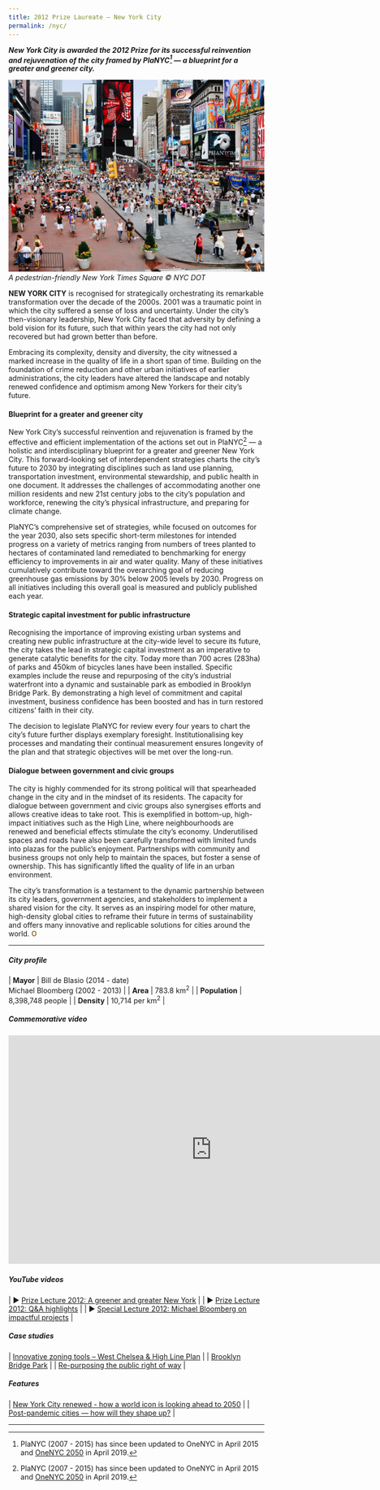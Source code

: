 ```yaml
---
title: 2012 Prize Laureate — New York City
permalink: /nyc/
---
```


***New York City is awarded the 2012 Prize for its successful reinvention and rejuvenation of the city framed by PlaNYC[^1] — a blueprint for a greater and greener city.***

![New York City Times Square](/images/laureates/nyc.jpg)*A pedestrian-friendly New York Times Square © NYC DOT*

**NEW YORK CITY** is recognised for strategically orchestrating its remarkable transformation over the decade of the 2000s. 2001 was a traumatic point in which the city suffered a sense of loss and uncertainty. Under the city’s then-visionary leadership, New York City faced that adversity by defining a bold vision for its future, such that within years the city had not only recovered but had grown better than before. 

Embracing its complexity, density and diversity, the city witnessed a marked increase in the quality of life in a short span of time. Building on the foundation of crime reduction and other urban initiatives of earlier administrations, the city leaders have altered the landscape and notably renewed confidence and optimism among New Yorkers for their city’s future.

#### **Blueprint for a greater and greener city**

New York City’s successful reinvention and rejuvenation is framed by the effective and efficient implementation of the actions set out in PlaNYC[^1] — a holistic and interdisciplinary blueprint for a greater and greener New York City. This forward-looking set of interdependent strategies charts the city’s future to 2030 by integrating disciplines such as land use planning, transportation investment, environmental stewardship, and public health in one document. It addresses the challenges of accommodating another one million residents and new 21st century jobs to the city’s population and workforce, renewing the city’s physical infrastructure, and preparing for climate change. 

PlaNYC’s comprehensive set of strategies, while focused on outcomes for the year 2030, also sets specific short-term milestones for intended progress on a variety of metrics ranging from numbers of trees planted to hectares of contaminated land remediated to benchmarking for energy efficiency to improvements in air and water quality. Many of these initiatives cumulatively contribute toward the overarching goal of reducing greenhouse gas emissions by 30% below 2005 levels by 2030. Progress on all initiatives including this overall goal is measured and publicly published each year.

#### **Strategic capital investment for public infrastructure**

Recognising the importance of improving existing urban systems and creating new public infrastructure at the city-wide level to secure its future, the city takes the lead in strategic capital investment as an imperative to generate catalytic benefits for the city. Today more than 700 acres (283ha) of parks and 450km of bicycles lanes have been installed. Specific examples include the reuse and repurposing of the city’s industrial waterfront into a dynamic and sustainable park as embodied in Brooklyn Bridge Park. By demonstrating a high level of commitment and capital investment, business confidence has been boosted and has in turn restored citizens’ faith in their city. 

The decision to legislate PlaNYC for review every four years to chart the city’s future further displays exemplary foresight. Institutionalising key processes and mandating their continual measurement ensures longevity of the plan and that strategic objectives will be met over the long-run.

#### **Dialogue between government and civic groups**

The city is highly commended for its strong political will that spearheaded change in the city and in the mindset of its residents. The capacity for dialogue between government and civic groups also synergises efforts and allows creative ideas to take root. This is exemplified in bottom-up, high-impact initiatives such as the High Line, where neighbourhoods are renewed and beneficial effects stimulate the city’s economy. Underutilised spaces and roads have also been carefully transformed with limited funds into plazas for the public’s enjoyment. Partnerships with community and business groups not only help to maintain the spaces, but foster a sense of ownership. This has significantly lifted the quality of life in an urban environment.

The city’s transformation is a testament to the dynamic partnership between its city leaders, government agencies, and stakeholders to implement a shared vision for the city. It serves as an inspiring model for other mature, high-density global cities to reframe their future in terms of sustainability and offers many innovative and replicable solutions for cities around the world. **<font color="#967942">O</font>** 

---

##### **City profile**

| **Mayor** | Bill de Blasio (2014 - date) <br> Michael Bloomberg (2002 - 2013) |
| **Area** | 783.8 km<sup>2</sup> |
| **Population** | 8,398,748 people |
| **Density** | 10,714 per km<sup>2</sup> |

##### **Commemorative video** 

<div class="bp-youtube">

<iframe width="800" height="450" src="https://www.youtube.com/embed/ShSBnodjk9w" title="YouTube video player" frameborder="0" allow="accelerometer; autoplay; clipboard-write; encrypted-media; gyroscope; picture-in-picture" allowfullscreen></iframe>

</div>

##### **YouTube videos** 

| ▶️ [Prize Lecture 2012: A greener and greater New York](https://youtu.be/CvPqbRWYkmo) |
| ▶️ [Prize Lecture 2012: Q&A highlights](https://youtu.be/Cu6FFG5ITr8) |
| ▶️ [Special Lecture 2012: Michael Bloomberg on impactful projects](https://youtu.be/W3IU_YGV7zk) |

##### **Case studies** 

| [Innovative zoning tools – West Chelsea & High Line Plan](/resources/case-studies/west-chelsea-high-line-plan/) |
| [Brooklyn Bridge Park](/resources/case-studies/brooklyn-bridge-park/) | 
| [Re-purposing the public right of way](/resources/case-studies/repurposing-public-right-of-way/) |

##### **Features** 

| [New York City renewed - how a world icon is looking ahead to 2050](/resources/features/nyc-renewed/) | 
| [Post-pandemic cities — how will they shape up?](/resources/features/post-pandemic-cities/) |

---

[^1]: PlaNYC (2007 - 2015) has since been updated to OneNYC in April 2015 and [OneNYC 2050](http://onenyc.cityofnewyork.us) in April 2019. 
